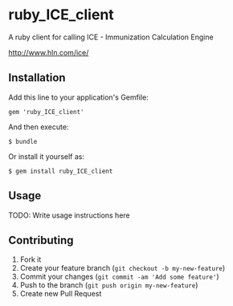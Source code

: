 ruby_ICE_client
===============

A ruby client for calling ICE - Immunization Calculation Engine

http://www.hln.com/ice/

## Installation

Add this line to your application's Gemfile:

    gem 'ruby_ICE_client'

And then execute:

    $ bundle

Or install it yourself as:

    $ gem install ruby_ICE_client

## Usage

TODO: Write usage instructions here

## Contributing

1. Fork it
2. Create your feature branch (`git checkout -b my-new-feature`)
3. Commit your changes (`git commit -am 'Add some feature'`)
4. Push to the branch (`git push origin my-new-feature`)
5. Create new Pull Request
